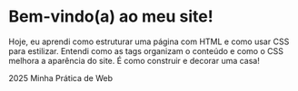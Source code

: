 <title>minha pagina de pratica</title>
<h1>Bem-vindo(a) ao meu site!</h1>
<p>Hoje, eu aprendi como estruturar uma página com HTML e como usar CSS para estilizar. Entendi como as tags organizam o conteúdo e como o CSS melhora a aparência do site. É como construir e decorar uma casa!</p>
<p>2025 Minha Prática de Web</p>
